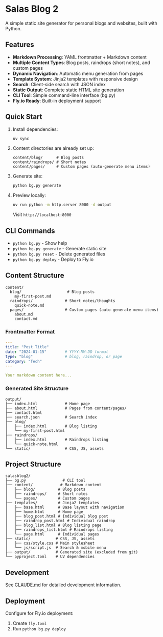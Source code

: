 # Salas Blog 2

A simple static site generator for personal blogs and websites, built with Python.

## Features

- **Markdown Processing**: YAML frontmatter + Markdown content
- **Multiple Content Types**: Blog posts, raindrops (short notes), and custom pages
- **Dynamic Navigation**: Automatic menu generation from pages
- **Template System**: Jinja2 templates with responsive design
- **Search**: Client-side search with JSON index
- **Static Output**: Complete static HTML site generation
- **CLI Tool**: Simple command-line interface (bg.py)
- **Fly.io Ready**: Built-in deployment support

## Quick Start

1. Install dependencies:
   ```bash
   uv sync
   ```

2. Content directories are already set up:
   ```
   content/blog/      # Blog posts
   content/raindrops/ # Short notes
   content/pages/     # Custom pages (auto-generate menu items)
   ```

3. Generate site:
   ```bash
   python bg.py generate
   ```

4. Preview locally:
   ```bash
   uv run python -m http.server 8000 -d output
   ```
   Visit `http://localhost:8000`

## CLI Commands

- `python bg.py` - Show help
- `python bg.py generate` - Generate static site
- `python bg.py reset` - Delete generated files
- `python bg.py deploy` - Deploy to Fly.io

## Content Structure

```
content/
  blog/                    # Blog posts
    my-first-post.md
  raindrops/              # Short notes/thoughts  
    quick-note.md
  pages/                  # Custom pages (auto-generate menu items)
    about.md
    contact.md
```

### Frontmatter Format

```yaml
---
title: "Post Title"
date: "2024-01-15"        # YYYY-MM-DD format
type: "blog"              # blog, raindrop, or page
category: "Tech"
---

Your markdown content here...
```

### Generated Site Structure

```
output/
├── index.html            # Home page
├── about.html            # Pages from content/pages/
├── contact.html
├── search.json           # Search index
├── blog/
│   ├── index.html        # Blog listing
│   └── my-first-post.html
├── raindrops/
│   ├── index.html        # Raindrops listing  
│   └── quick-note.html
└── static/               # CSS, JS, assets
```

## Project Structure

```
salasblog2/
├── bg.py                # CLI tool
├── content/            # Markdown content
│   ├── blog/          # Blog posts
│   ├── raindrops/     # Short notes  
│   └── pages/         # Custom pages
├── templates/         # Jinja2 templates
│   ├── base.html      # Base layout with navigation
│   ├── home.html      # Home page
│   ├── blog_post.html # Individual blog post
│   ├── raindrop_post.html # Individual raindrop
│   ├── blog_list.html # Blog listing page
│   ├── raindrops_list.html # Raindrops listing
│   └── page.html      # Individual pages
├── static/           # CSS, JS, assets
│   ├── css/style.css # Main stylesheet
│   └── js/script.js  # Search & mobile menu
├── output/           # Generated site (excluded from git)
└── pyproject.toml    # UV dependencies
```

## Development

See [CLAUDE.md](CLAUDE.md) for detailed development information.

## Deployment

Configure for Fly.io deployment:

1. Create `fly.toml`
2. Run `python bg.py deploy`